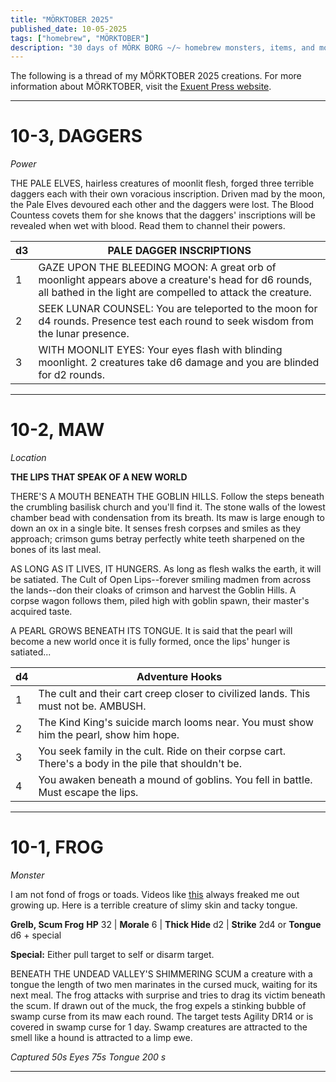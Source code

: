 ```yaml
---
title: "MÖRKTOBER 2025"
published_date: 10-05-2025
tags: ["homebrew", "MÖRKTOBER"]
description: "30 days of MÖRK BORG ~/~ homebrew monsters, items, and more ~/~ scum, rot, iron, filth"
---
```

The following is a thread of my MÖRKTOBER 2025 creations. For more information about MÖRKTOBER, visit the [Exuent Press website](https://www.exeunt.press/morktober).

---

# 10-3, DAGGERS
*Power*

THE PALE ELVES, hairless creatures of moonlit flesh, forged three terrible daggers each with their own voracious inscription. Driven mad by the moon, the Pale Elves devoured each other and the daggers were lost. The Blood Countess covets them for she knows that the daggers' inscriptions will be revealed when wet with blood. Read them to channel their powers.

| **d3** | **PALE DAGGER INSCRIPTIONS**                                                                                                                                       |
| ------ | ------------------------------------------------------------------------------------------------------------------------------------------------------------------ |
| 1      | GAZE UPON THE BLEEDING MOON: A great orb of moonlight appears above a creature's head for d6 rounds, all bathed in the light are compelled to attack the creature. |
| 2      | SEEK LUNAR COUNSEL: You are teleported to the moon for d4 rounds. Presence test each round to seek wisdom from the lunar presence.                                 |
| 3      | WITH MOONLIT EYES: Your eyes flash with blinding moonlight. 2 creatures take d6 damage and you are blinded for d2 rounds.                                          |

---

# 10-2, MAW
*Location*

**THE LIPS THAT SPEAK OF A NEW WORLD**

THERE'S A MOUTH BENEATH THE GOBLIN HILLS. Follow the steps beneath the crumbling basilisk church and you'll find it. The stone walls of the lowest chamber bead with condensation from its breath. Its maw is large enough to down an ox in a single bite. It senses fresh corpses and smiles as they approach; crimson gums betray perfectly white teeth sharpened on the bones of its last meal. 

AS LONG AS IT LIVES, IT HUNGERS. As long as flesh walks the earth, it will be satiated. The Cult of Open Lips--forever smiling madmen from across the lands--don their cloaks of crimson and harvest the Goblin Hills. A corpse wagon follows them, piled high with goblin spawn, their master's acquired taste.

A PEARL GROWS BENEATH ITS TONGUE. It is said that the pearl will become a new world once it is fully formed, once the lips' hunger is satiated...

| d4  | Adventure Hooks                                                                                       |
| --- | ----------------------------------------------------------------------------------------------------- |
| 1   | The cult and their cart creep closer to civilized lands. This must not be. AMBUSH.                    |
| 2   | The Kind King's suicide march looms near. You must show him the pearl, show him hope.                 |
| 3   | You seek family in the cult. Ride on their corpse cart. There's a body in the pile that shouldn't be. |
| 4   | You awaken beneath a mound of goblins. You fell in battle. Must escape the lips.                      |

---

# 10-1, FROG
*Monster*

I am not fond of frogs or toads. Videos like [this](https://www.youtube.com/shorts/Ctqr0RSoQY0) always freaked me out growing up. Here is a terrible creature of slimy skin and tacky tongue.

**Grelb, Scum Frog**
**HP** 32 | **Morale** 6 | **Thick Hide** d2 | **Strike** 2d4 or **Tongue** d6 + special

**Special:** Either pull target to self or disarm target.

BENEATH THE UNDEAD VALLEY'S SHIMMERING SCUM a creature with a tongue the length of two men marinates in the cursed muck, waiting for its next meal. The frog attacks with surprise and tries to drag its victim beneath the scum. If drawn out of the muck, the frog expels a stinking bubble of swamp curse from its maw each round. The target tests Agility DR14 or is covered in swamp curse for 1 day. Swamp creatures are attracted to the smell like a hound is attracted to a limp ewe.

*Captured 50s     Eyes 75s     Tongue 200 s*

---
